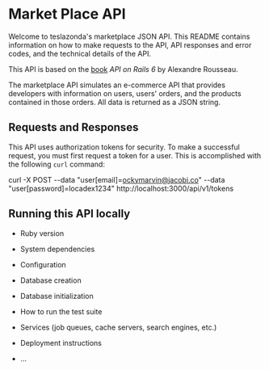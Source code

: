 # Market Place API
Welcome to teslazonda's marketplace JSON API. This README contains information on how to make requests to the API,
API responses and error codes, and the technical details of the API.

This API is based on the [book](https://github.com/madeindjs/api_on_rails) *API on Rails 6* by Alexandre Rousseau.

The marketplace API simulates an e-commerce API that provides developers with information on users, users' orders, and the products contained in those orders. All data is returned as a JSON string.

## Requests and Responses
This API uses authorization tokens for security. To make a successful request, you must first request a token for a user. This is accomplished with the following ```curl``` command:

curl -X POST --data "user[email]=ockymarvin@jacobi.co" --data "user[password]=locadex1234" http://localhost:3000/api/v1/tokens

## Running this API locally
* Ruby version

* System dependencies

* Configuration

* Database creation

* Database initialization

* How to run the test suite

* Services (job queues, cache servers, search engines, etc.)

* Deployment instructions

* ...
